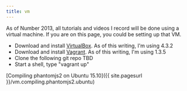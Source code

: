 ```yaml
---
title: vm
---
```

As of Number 2013, all tutorials and videos I record will be done using a virtual machine. If you are on this page, you could be setting up that VM.

* Download and install [VirtualBox](https://www.virtualbox.org/wiki/Downloads). As of this writing, I'm using 4.3.2
* Download and install [Vagrant](http://www.vagrantup.com/). As of this writing, I'm using 1.3.5
* Clone the following git repo TBD
* Start a shell, type "vagrant up"

[Compiling phantomjs2 on Ubuntu 15.10]({{ site.pagesurl }}/vm.compiling.phantomjs2.ubuntu)